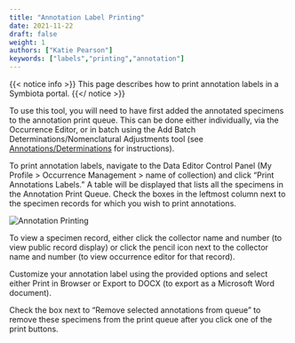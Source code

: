 ```yaml
---
title: "Annotation Label Printing"
date: 2021-11-22
draft: false
weight: 1
authors: ["Katie Pearson"]
keywords: ["labels","printing","annotation"]
---
```


{{< notice info >}}
  This page describes how to print annotation labels in a Symbiota portal.
{{</ notice >}}

To use this tool, you will need to have first added the annotated specimens to the annotation print queue. This can be done either individually, via the Occurrence Editor, or in batch using the Add Batch Determinations/Nomenclatural Adjustments tool (see [Annotations/Determinations](https://biokic.github.io/symbiota-docs/editor/edit/annotations/) for instructions).

To print annotation labels, navigate to the Data Editor Control Panel (My Profile > Occurrence Management > name of collection) and click “Print Annotations Labels.” A table will be displayed that lists all the specimens in the Annotation Print Queue. Check the boxes in the leftmost column next to the specimen records for which you wish to print annotations.

![Annotation Printing](/symbiota-docs/images/annotationprinting.PNG)

To view a specimen record, either click the collector name and number (to view public record display) or click the pencil icon next to the collector name and number (to view occurrence editor for that record).

Customize your annotation label using the provided options and select either Print in Browser or Export to DOCX (to export as a Microsoft Word document).

Check the box next to “Remove selected annotations from queue” to remove these specimens from the print queue after you click one of the print buttons.
